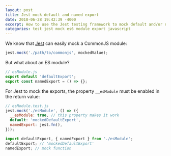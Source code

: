 ```yaml
---
layout: post
title: Jest mock default and named export
date: 2018-06-28 19:42:39 -4000
excerpt: How to use the Jest testing framework to mock default and/or named exports for ES modules.
categories: test jest mock es6 module export javascript
---
```


We know that [Jest](http://jestjs.io) can easily mock a CommonJS module:
```js
jest.mock('./path/to/commonjs', mockedValue);
```

But what about an ES module?
```js
// esModule.js
export default 'defaultExport';
export const namedExport = () => {};
```

For Jest to mock the exports, the property `__esModule` must be enabled in the return value:
```js
// esModule.test.js
jest.mock('./esModule', () => ({
  __esModule: true, // this property makes it work
  default: 'mockedDefaultExport',
  namedExport: jest.fn(),
}));

import defaultExport, { namedExport } from './esModule';
defaultExport; // 'mockedDefaultExport'
namedExport; // mock function
```
